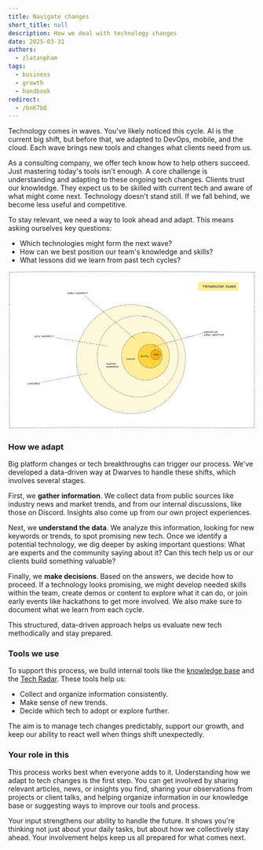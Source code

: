 ```yaml
---
title: Navigate changes
short_title: null
description: How we deal with technology changes
date: 2025-03-31
authors:
  - zlatanpham
tags:
  - business
  - growth
  - handbook
redirect:
  - /bnK7bQ
---
```


Technology comes in waves. You've likely noticed this cycle. AI is the current big shift, but before that, we adapted to DevOps, mobile, and the cloud. Each wave brings new tools and changes what clients need from us.

As a consulting company, we offer tech know how to help others succeed. Just mastering today's tools isn't enough. A core challenge is understanding and adapting to these ongoing tech changes. Clients trust our knowledge. They expect us to be skilled with current tech and aware of what might come next. Technology doesn't stand still. If we fall behind, we become less useful and competitive.

To stay relevant, we need a way to look ahead and adapt. This means asking ourselves key questions:

- Which technologies might form the next wave?
- How can we best position our team's knowledge and skills?
- What lessons did we learn from past tech cycles?

![The chasm](assets/the-chasm.webp)

### How we adapt

Big platform changes or tech breakthroughs can trigger our process. We've developed a data-driven way at Dwarves to handle these shifts, which involves several stages.

First, we **gather information**. We collect data from public sources like industry news and market trends, and from our internal discussions, like those on Discord. Insights also come up from our own project experiences.

Next, we **understand the data**. We analyze this information, looking for new keywords or trends, to spot promising new tech. Once we identify a potential technology, we dig deeper by asking important questions: What are experts and the community saying about it? Can this tech help us or our clients build something valuable?

Finally, we **make decisions**. Based on the answers, we decide how to proceed. If a technology looks promising, we might develop needed skills within the team, create demos or content to explore what it can do, or join early events like hackathons to get more involved. We also make sure to document what we learn from each cycle.

This structured, data-driven approach helps us evaluate new tech methodically and stay prepared.

### Tools we use

To support this process, we build internal tools like the [knowledge base](knowledge-base.md) and the [Tech Radar](community/radar.md). These tools help us:

- Collect and organize information consistently.
- Make sense of new trends.
- Decide which tech to adopt or explore further.

The aim is to manage tech changes predictably, support our growth, and keep our ability to react well when things shift unexpectedly.

### Your role in this

This process works best when everyone adds to it. Understanding how we adapt to tech changes is the first step. You can get involved by sharing relevant articles, news, or insights you find, sharing your observations from projects or client talks, and helping organize information in our knowledge base or suggesting ways to improve our tools and process.

Your input strengthens our ability to handle the future. It shows you're thinking not just about your daily tasks, but about how we collectively stay ahead. Your involvement helps keep us all prepared for what comes next.
